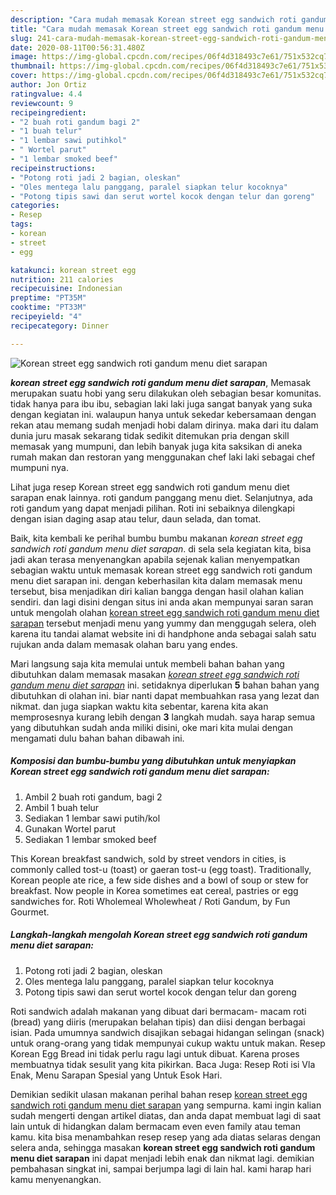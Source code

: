 ```yaml
---
description: "Cara mudah memasak Korean street egg sandwich roti gandum menu diet sarapan, Bikin Ngiler"
title: "Cara mudah memasak Korean street egg sandwich roti gandum menu diet sarapan, Bikin Ngiler"
slug: 241-cara-mudah-memasak-korean-street-egg-sandwich-roti-gandum-menu-diet-sarapan-bikin-ngiler
date: 2020-08-11T00:56:31.480Z
image: https://img-global.cpcdn.com/recipes/06f4d318493c7e61/751x532cq70/korean-street-egg-sandwich-roti-gandum-menu-diet-sarapan-foto-resep-utama.jpg
thumbnail: https://img-global.cpcdn.com/recipes/06f4d318493c7e61/751x532cq70/korean-street-egg-sandwich-roti-gandum-menu-diet-sarapan-foto-resep-utama.jpg
cover: https://img-global.cpcdn.com/recipes/06f4d318493c7e61/751x532cq70/korean-street-egg-sandwich-roti-gandum-menu-diet-sarapan-foto-resep-utama.jpg
author: Jon Ortiz
ratingvalue: 4.4
reviewcount: 9
recipeingredient:
- "2 buah roti gandum bagi 2"
- "1 buah telur"
- "1 lembar sawi putihkol"
- " Wortel parut"
- "1 lembar smoked beef"
recipeinstructions:
- "Potong roti jadi 2 bagian, oleskan"
- "Oles mentega lalu panggang, paralel siapkan telur kocoknya"
- "Potong tipis sawi dan serut wortel kocok dengan telur dan goreng"
categories:
- Resep
tags:
- korean
- street
- egg

katakunci: korean street egg 
nutrition: 211 calories
recipecuisine: Indonesian
preptime: "PT35M"
cooktime: "PT33M"
recipeyield: "4"
recipecategory: Dinner

---
```



![Korean street egg sandwich roti gandum menu diet sarapan](https://img-global.cpcdn.com/recipes/06f4d318493c7e61/751x532cq70/korean-street-egg-sandwich-roti-gandum-menu-diet-sarapan-foto-resep-utama.jpg)

<b><i>korean street egg sandwich roti gandum menu diet sarapan</i></b>, Memasak merupakan suatu hobi yang seru dilakukan oleh sebagian besar komunitas. tidak hanya para ibu ibu, sebagian laki laki juga sangat banyak yang suka dengan kegiatan ini. walaupun hanya untuk sekedar kebersamaan dengan rekan atau memang sudah menjadi hobi dalam dirinya. maka dari itu dalam dunia juru masak sekarang tidak sedikit ditemukan pria dengan skill memasak yang mumpuni, dan lebih banyak juga kita saksikan di aneka rumah makan dan restoran yang menggunakan chef laki laki sebagai chef mumpuni nya.

Lihat juga resep Korean street egg sandwich roti gandum menu diet sarapan enak lainnya. roti gandum panggang menu diet. Selanjutnya, ada roti gandum yang dapat menjadi pilihan. Roti ini sebaiknya dilengkapi dengan isian daging asap atau telur, daun selada, dan tomat.

Baik, kita kembali ke perihal bumbu bumbu makanan <i>korean street egg sandwich roti gandum menu diet sarapan</i>. di sela sela kegiatan kita, bisa jadi akan terasa menyenangkan apabila sejenak kalian menyempatkan sebagian waktu untuk memasak korean street egg sandwich roti gandum menu diet sarapan ini. dengan keberhasilan kita dalam memasak menu tersebut, bisa menjadikan diri kalian bangga dengan hasil olahan kalian sendiri. dan lagi disini dengan situs ini anda akan mempunyai saran saran untuk mengolah olahan <u>korean street egg sandwich roti gandum menu diet sarapan</u> tersebut menjadi menu yang yummy dan menggugah selera, oleh karena itu tandai alamat website ini di handphone anda sebagai salah satu rujukan anda dalam memasak olahan baru yang endes.


Mari langsung saja kita memulai untuk membeli bahan bahan yang dibutuhkan dalam memasak masakan <u><i>korean street egg sandwich roti gandum menu diet sarapan</i></u> ini. setidaknya diperlukan <b>5</b> bahan bahan yang dibutuhkan di olahan ini. biar nanti dapat membuahkan rasa yang lezat dan nikmat. dan juga siapkan waktu kita sebentar, karena kita akan memprosesnya kurang lebih dengan <b>3</b> langkah mudah. saya harap semua yang dibutuhkan sudah anda miliki disini, oke mari kita mulai dengan mengamati dulu bahan bahan dibawah ini.

<!--inarticleads1-->

##### Komposisi dan bumbu-bumbu yang dibutuhkan untuk menyiapkan Korean street egg sandwich roti gandum menu diet sarapan:

1. Ambil 2 buah roti gandum, bagi 2
1. Ambil 1 buah telur
1. Sediakan 1 lembar sawi putih/kol
1. Gunakan  Wortel parut
1. Sediakan 1 lembar smoked beef


This Korean breakfast sandwich, sold by street vendors in cities, is commonly called tost-u (toast) or gaeran tost-u (egg toast). Traditionally, Korean people ate rice, a few side dishes and a bowl of soup or stew for breakfast. Now people in Korea sometimes eat cereal, pastries or egg sandwiches for. Roti Wholemeal Wholewheat / Roti Gandum, by Fun Gourmet. 

<!--inarticleads2-->

##### Langkah-langkah mengolah Korean street egg sandwich roti gandum menu diet sarapan:

1. Potong roti jadi 2 bagian, oleskan
1. Oles mentega lalu panggang, paralel siapkan telur kocoknya
1. Potong tipis sawi dan serut wortel kocok dengan telur dan goreng


Roti sandwich adalah makanan yang dibuat dari bermacam- macam roti (bread) yang diiris (merupakan belahan tipis) dan diisi dengan berbagai isian. Pada umumnya sandwich disajikan sebagai hidangan selingan (snack) untuk orang-orang yang tidak mempunyai cukup waktu untuk makan. Resep Korean Egg Bread ini tidak perlu ragu lagi untuk dibuat. Karena proses membuatnya tidak sesulit yang kita pikirkan. Baca Juga: Resep Roti isi Vla Enak, Menu Sarapan Spesial yang Untuk Esok Hari. 

Demikian sedikit ulasan makanan perihal bahan resep <u>korean street egg sandwich roti gandum menu diet sarapan</u> yang sempurna. kami ingin kalian sudah mengerti dengan artikel diatas, dan anda dapat membuat lagi di saat lain untuk di hidangkan dalam bermacam even even family atau teman kamu. kita bisa menambahkan resep resep yang ada diatas selaras dengan selera anda, sehingga masakan <b>korean street egg sandwich roti gandum menu diet sarapan</b> ini dapat menjadi lebih enak dan nikmat lagi. demikian pembahasan singkat ini, sampai berjumpa lagi di lain hal. kami harap hari kamu menyenangkan.
